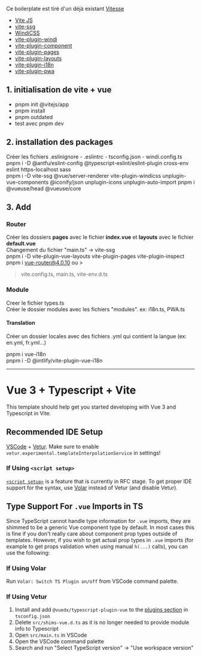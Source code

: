 Ce boilerplate est tiré d'un déjà existant [Vitesse](https://github.com/antfu/vitesse)

- [Vite JS](https://vitejs.dev/)
- [vite-ssg](https://github.com/antfu/vite-ssg)
- [WindiCSS](https://windicss.org/)
- [vite-plugin-windi](https://github.com/windicss/vite-plugin-windicss)
- [vite-plugin-component](https://github.com/antfu/vite-plugin-components)
- [vite-plugin-pages](https://github.com/hannoeru/vite-plugin-pages)
- [vite-plugin-layouts](https://github.com/JohnCampionJr/vite-plugin-vue-layouts)
- [vite-plugin-i18n](https://github.com/intlify/vite-plugin-vue-i18n)
- [vite-plugin-pwa](https://github.com/antfu/vite-plugin-pwa)


## 1. initialisation de vite + vue  
- pnpm init @vitejs/app  
- pnpm install  
- pnpm outdated  
- test avec pnpm dev  

## 2. installation des packages
Créer les fichiers .eslinignore - .eslintrc - tsconfig.json - windi.config.ts  
pnpm i -D @antfu/eslint-config @typescript-eslint/eslint-plugin cross-env eslint https-localhost sass  
pnpm i -D vite-ssg @vue/server-renderer vite-plugin-windicss unplugin-vue-components @iconify/json unplugin-icons unplugin-auto-import
pnpm i @vueuse/head @vueuse/core

## 3. Add
### Router
Créer les dossiers **pages** avec le fichier **index.vue** et **layouts** avec le fichier **default.vue**  
Changement du fichier "main.ts" -> vite-ssg  
pnpm i -D vite-plugin-vue-layouts vite-plugin-pages vite-plugin-inspect
pnpm i vue-router@4.0.10 ou >
> vite.config.ts, main.ts, vite-env.d.ts

### Module
Creer le fichier types.ts  
Créer le dossier modules avec les fichiers "modules". ex: i18n.ts, PWA.ts

#### Translation
Créer un dossier locales avec des fichiers .yml qui contient la langue (ex: en.yml, fr.yml...)

pnpm i vue-i18n  
pnpm i -D @intlify/vite-plugin-vue-i18n

---
# Vue 3 + Typescript + Vite

This template should help get you started developing with Vue 3 and Typescript in Vite.

## Recommended IDE Setup

[VSCode](https://code.visualstudio.com/) + [Vetur](https://marketplace.visualstudio.com/items?itemName=octref.vetur). Make sure to enable `vetur.experimental.templateInterpolationService` in settings!

### If Using `<script setup>`

[`<script setup>`](https://github.com/vuejs/rfcs/pull/227) is a feature that is currently in RFC stage. To get proper IDE support for the syntax, use [Volar](https://marketplace.visualstudio.com/items?itemName=johnsoncodehk.volar) instead of Vetur (and disable Vetur).

## Type Support For `.vue` Imports in TS

Since TypeScript cannot handle type information for `.vue` imports, they are shimmed to be a generic Vue component type by default. In most cases this is fine if you don't really care about component prop types outside of templates. However, if you wish to get actual prop types in `.vue` imports (for example to get props validation when using manual `h(...)` calls), you can use the following:

### If Using Volar

Run `Volar: Switch TS Plugin on/off` from VSCode command palette.

### If Using Vetur

1. Install and add `@vuedx/typescript-plugin-vue` to the [plugins section](https://www.typescriptlang.org/tsconfig#plugins) in `tsconfig.json`
2. Delete `src/shims-vue.d.ts` as it is no longer needed to provide module info to Typescript
3. Open `src/main.ts` in VSCode
4. Open the VSCode command palette
5. Search and run "Select TypeScript version" -> "Use workspace version"